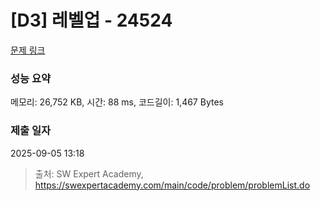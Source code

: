 # [D3] 레벨업 - 24524 

[문제 링크](https://swexpertacademy.com/main/code/problem/problemDetail.do?contestProbId=AZelvp3qmdDHBISV) 

### 성능 요약

메모리: 26,752 KB, 시간: 88 ms, 코드길이: 1,467 Bytes

### 제출 일자

2025-09-05 13:18



> 출처: SW Expert Academy, https://swexpertacademy.com/main/code/problem/problemList.do